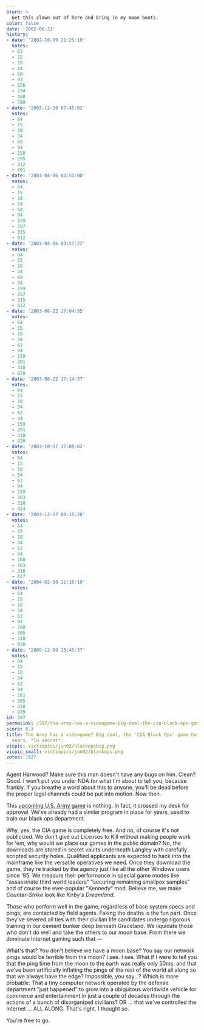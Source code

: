 ```yaml
---
blurb: >
  Get this clown out of here and bring in my moon boots.
color: false
date: '2002-06-21'
history:
- date: '2002-10-09 21:25:10'
  votes:
  - 63
  - 15
  - 18
  - 34
  - 60
  - 93
  - 156
  - 294
  - 308
  - 789
- date: '2002-12-19 07:45:02'
  votes:
  - 64
  - 15
  - 18
  - 34
  - 60
  - 94
  - 158
  - 295
  - 312
  - 801
- date: '2003-04-06 03:51:00'
  votes:
  - 64
  - 15
  - 18
  - 34
  - 60
  - 94
  - 159
  - 297
  - 315
  - 812
- date: '2003-04-06 03:57:22'
  votes:
  - 64
  - 15
  - 18
  - 34
  - 60
  - 94
  - 159
  - 297
  - 315
  - 812
- date: '2003-08-22 17:04:55'
  votes:
  - 64
  - 15
  - 18
  - 34
  - 62
  - 94
  - 159
  - 301
  - 318
  - 820
- date: '2003-08-22 17:14:37'
  votes:
  - 64
  - 15
  - 18
  - 34
  - 62
  - 94
  - 159
  - 301
  - 318
  - 820
- date: '2003-10-17 17:08:02'
  votes:
  - 64
  - 15
  - 18
  - 34
  - 62
  - 94
  - 159
  - 303
  - 318
  - 824
- date: '2003-12-27 08:15:28'
  votes:
  - 64
  - 15
  - 18
  - 34
  - 62
  - 94
  - 160
  - 303
  - 318
  - 827
- date: '2004-02-09 21:16:10'
  votes:
  - 64
  - 15
  - 18
  - 34
  - 62
  - 94
  - 160
  - 305
  - 318
  - 830
- date: '2009-12-09 15:45:37'
  votes:
  - 64
  - 15
  - 18
  - 34
  - 62
  - 94
  - 161
  - 305
  - 320
  - 839
id: 397
permalink: /397/the-army-has-a-videogame-big-deal-the-cia-black-ops-game-has-been-out-for-years-in-secret/
score: 8.3
title: The Army has a videogame? Big deal, the 'CIA Black Ops' game has been out for
  years. *In secret*.
vicpic: victimpics/jun02/blackopsbig.png
vicpic_small: victimpics/jun02/blackops.png
votes: 1927
---
```


Agent Harwood? Make sure this man doesn't have any bugs on him. Clean?
Good. I won't put you under NDA for what I'm about to tell you, because
frankly, if you breathe a word about this to anyone, you'll be dead
before the proper legal channels could be put into motion. Now then.

This [upcoming U.S. Army
game](https://web.archive.org/web/20020621000000/http://gamespy.com/e32002/pc/armyops/)
is nothing. In fact, it crossed my desk for approval. We've already had
a similar program in place for years, used to train our black ops
department.

Why, yes, the CIA game is completely free. And no, of course it's not
publicized. We don't give out Licenses to Kill without making people
work for 'em, why would we place our games in the public domain? No, the
downloads are stored in secret vaults underneath Langley with carefully
scripted security holes. Qualified applicants are expected to hack into
the mainframe like the versatile operatives we need. Once they download
the game, they're tracked by the agency just like all the other Windows
users since '95. We measure their performance in special game modes like
"assassinate third world leaders" "securing remaining smallpox samples"
and of course the ever-popular "Kennedy" mod. Believe me, we make
*Counter-Strike* look like *Kirby's Dreamland*.

Those who perform well in the game, regardless of base system specs and
pings, are contacted by field agents. Faking the deaths is the fun part.
Once they've severed all ties with their civilian life candidates
undergo rigorous training in our cement bunker deep beneath Graceland.
We liquidate those who don't do well and take the others to our moon
base. From there we dominate Internet gaming such that —

What's that? You don't believe we have a moon base? You say our network
pings would be terrible from the moon? I see. I see. What if I were to
tell you that the ping time from the moon to the earth was really only
50ms, and that we've been artificially inflating the pings of the rest
of the world all along so that we always have the edge? Impossible, you
say...? Which is more probable: That a tiny computer network operated by
the defense department "just happened" to grow into a ubiquitous
worldwide vehicle for commerce and entertainment in just a couple of
decades through the actions of a bunch of disorganized civilians? OR ...
that we've controlled the Internet ... ALL ALONG. That's right. I
thought so.

You're free to go.